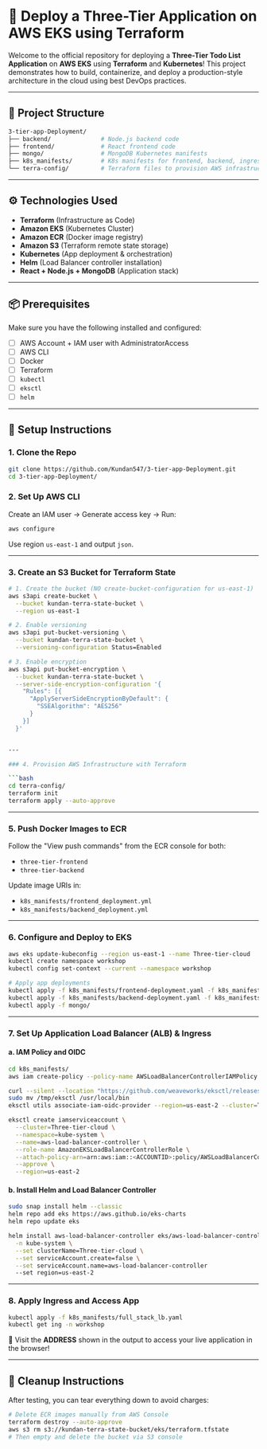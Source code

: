   # 🚀 Deploy a Three-Tier Application on AWS EKS using Terraform

  Welcome to the official repository for deploying a **Three-Tier Todo List Application** on **AWS EKS** using **Terraform** and **Kubernetes**! This project demonstrates how to build, containerize, and deploy a production-style architecture in the cloud using best DevOps practices.

  ---

  ## 📁 Project Structure

  ```bash
  3-tier-app-Deployment/
  ├── backend/              # Node.js backend code
  ├── frontend/             # React frontend code
  ├── mongo/                # MongoDB Kubernetes manifests
  ├── k8s_manifests/        # K8s manifests for frontend, backend, ingress
  └── terra-config/         # Terraform files to provision AWS infrastructure
  ````

  ---

  ## ⚙️ Technologies Used

  * **Terraform** (Infrastructure as Code)
  * **Amazon EKS** (Kubernetes Cluster)
  * **Amazon ECR** (Docker image registry)
  * **Amazon S3** (Terraform remote state storage)
  * **Kubernetes** (App deployment & orchestration)
  * **Helm** (Load Balancer controller installation)
  * **React + Node.js + MongoDB** (Application stack)

  ---

  ## 📦 Prerequisites

  Make sure you have the following installed and configured:

  * [ ] AWS Account + IAM user with AdministratorAccess
  * [ ] AWS CLI
  * [ ] Docker
  * [ ] Terraform
  * [ ] `kubectl`
  * [ ] `eksctl`
  * [ ] `helm`

  ---

  ## 🔧 Setup Instructions

  ### 1. Clone the Repo

  ```bash
  git clone https://github.com/Kundan547/3-tier-app-Deployment.git
  cd 3-tier-app-Deployment/
  ```

  ### 2. Set Up AWS CLI

  Create an IAM user → Generate access key → Run:

  ```bash
  aws configure
  ```

  Use region `us-east-1` and output `json`.

  ---

  ### 3. Create an S3 Bucket for Terraform State

  ```bash
  # 1. Create the bucket (NO create-bucket-configuration for us-east-1)
  aws s3api create-bucket \
    --bucket kundan-terra-state-bucket \
    --region us-east-1

  # 2. Enable versioning
  aws s3api put-bucket-versioning \
    --bucket kundan-terra-state-bucket \
    --versioning-configuration Status=Enabled

  # 3. Enable encryption
  aws s3api put-bucket-encryption \
    --bucket kundan-terra-state-bucket \
    --server-side-encryption-configuration '{
      "Rules": [{
        "ApplyServerSideEncryptionByDefault": {
          "SSEAlgorithm": "AES256"
        }
      }]
    }'


  ---

  ### 4. Provision AWS Infrastructure with Terraform

  ```bash
  cd terra-config/
  terraform init
  terraform apply --auto-approve
  ```

  ---

  ### 5. Push Docker Images to ECR

  Follow the "View push commands" from the ECR console for both:

  * `three-tier-frontend`
  * `three-tier-backend`

  Update image URIs in:

  * `k8s_manifests/frontend_deployment.yml`
  * `k8s_manifests/backend_deployment.yml`

  ---

  ### 6. Configure and Deploy to EKS

  ```bash
  aws eks update-kubeconfig --region us-east-1 --name Three-tier-cloud
  kubectl create namespace workshop
  kubectl config set-context --current --namespace workshop

  # Apply app deployments
  kubectl apply -f k8s_manifests/frontend-deployment.yaml -f k8s_manifests/frontend-service.yaml
  kubectl apply -f k8s_manifests/backend-deployment.yaml -f k8s_manifests/backend-service.yaml
  kubectl apply -f mongo/
  ```

  ---

  ### 7. Set Up Application Load Balancer (ALB) & Ingress

  #### a. IAM Policy and OIDC

  ```bash
  cd k8s_manifests/
  aws iam create-policy --policy-name AWSLoadBalancerControllerIAMPolicy --policy-document file://iam_policy.json
  ```

  ```bash
  curl --silent --location "https://github.com/weaveworks/eksctl/releases/latest/download/eksctl_$(uname -s)_amd64.tar.gz" | tar xz -C /tmp
  sudo mv /tmp/eksctl /usr/local/bin
  eksctl utils associate-iam-oidc-provider --region=us-east-2 --cluster=Three-tier-cloud --approve
  ```

  ```bash
  eksctl create iamserviceaccount \
    --cluster=Three-tier-cloud \
    --namespace=kube-system \
    --name=aws-load-balancer-controller \
    --role-name AmazonEKSLoadBalancerControllerRole \
    --attach-policy-arn=arn:aws:iam::<ACCOUNTID>:policy/AWSLoadBalancerControllerIAMPolicy \
    --approve \
    --region=us-east-2
  ```

  #### b. Install Helm and Load Balancer Controller

  ```bash
  sudo snap install helm --classic
  helm repo add eks https://aws.github.io/eks-charts
  helm repo update eks

  helm install aws-load-balancer-controller eks/aws-load-balancer-controller \
    -n kube-system \
    --set clusterName=Three-tier-cloud \
    --set serviceAccount.create=false \
    --set serviceAccount.name=aws-load-balancer-controller
    --set region=us-east-2 
  ```

  ---

  ### 8. Apply Ingress and Access App

  ```bash
  kubectl apply -f k8s_manifests/full_stack_lb.yaml
  kubectl get ing -n workshop 
  ```

  🎉 Visit the **ADDRESS** shown in the output to access your live application in the browser!

  ---

  ## 🧹 Cleanup Instructions

  After testing, you can tear everything down to avoid charges:

  ```bash
  # Delete ECR images manually from AWS Console
  terraform destroy --auto-approve
  aws s3 rm s3://kundan-terra-state-bucket/eks/terraform.tfstate
  # Then empty and delete the bucket via S3 console
  ```